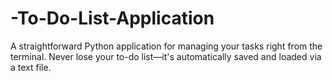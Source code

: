 # -To-Do-List-Application
A straightforward Python application for managing your tasks right from the terminal. Never lose your to-do list—it's automatically saved and loaded via a text file.
